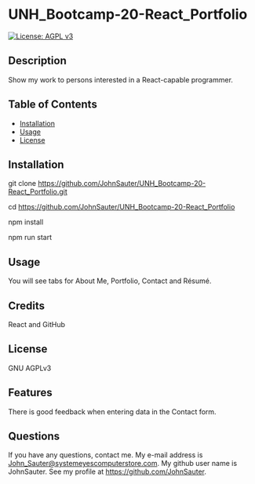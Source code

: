 # UNH_Bootcamp-20-React_Portfolio
[![License: AGPL v3](https://img.shields.io/badge/License-AGPL_v3-blue.svg)](https://www.gnu.org/licenses/agpl-3.0)

## Description

Show my work to persons interested in a React-capable programmer.

## Table of Contents

- [Installation](#installation)
- [Usage](#usage)
- [License](#license)

## Installation

git clone https://github.com/JohnSauter/UNH_Bootcamp-20-React_Portfolio.git

cd https://github.com/JohnSauter/UNH_Bootcamp-20-React_Portfolio

npm install

npm run start

## Usage

You will see tabs for About Me, Portfolio, Contact and Résumé.

## Credits

React and  GitHub

## License

GNU AGPLv3

## Features

There is good feedback when entering data in the Contact form.

## Questions

If you have any questions, contact me.
My e-mail address is John_Sauter@systemeyescomputerstore.com.
My github user name is JohnSauter.  See my profile at
https://github.com/JohnSauter.

